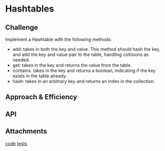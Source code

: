 # Hashtables
<!-- Short summary or background information -->

## Challenge
Implement a Hashtable with the following methods:

* add: takes in both the key and value. This method should hash the key, and add the key and value pair to the table, handling collisions as needed.
* get: takes in the key and returns the value from the table.
* contains: takes in the key and returns a boolean, indicating if the key exists in the table already.
* hash: takes in an arbitrary key and returns an index in the collection.

## Approach & Efficiency
<!-- What approach did you take? Why? What is the Big O space/time for this approach? -->

## API
<!-- Description of each method publicly available in each of your hashtable -->

## Attachments

[code](hash-table.js)
[tests](hash-table.test.js)
